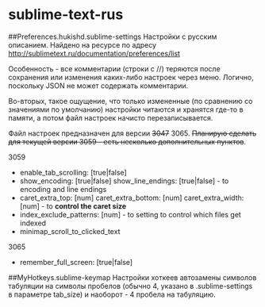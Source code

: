 sublime-text-rus
================

##Preferences.hukishd.sublime-settings
Настройки с русским описанием. Найдено на ресурсе по адресу http://sublimetext.ru/documentation/preferences/list 
   
Особенность - все комментарии (строки с //) теряются после сохранения или изменения каких-либо настроек через меню. Логично, поскольку JSON не может содержать комментарии. 
   
Во-вторых, такое ощущение, что только измененные (по сравнению со значениями по умолчанию) настройки читаются и хранятся где-то в памяти, а потом файл настроек начисто перезаписывается. 

Файл настроек предназначен для версии ~~3047~~ 3065. ~~Планирую сделать для текущей версии 3059 - есть несколько дополнительных пунктов~~.

3059
+ enable_tab_scrolling: [true|false]
+ show_encoding: [true|false] 
  show_line_endings: [true|false] - to encoding and line endings
+ caret_extra_top: [num]
  caret_extra_bottom: [num]
  caret_extra_width: [num] - to __control the caret size__
+ index_exclude_patterns: [num] - to setting to control which files get indexed
+ minimap_scroll_to_clicked_text

3065
+ remember_full_screen: [true|false]

##MyHotkeys.sublime-keymap
Настройки хоткеев автозамены символов табуляции на символы пробелов (обычно 4, указано в .sublime-settings в параметре tab_size) и наоборот - 4 пробела на табуляцию.
